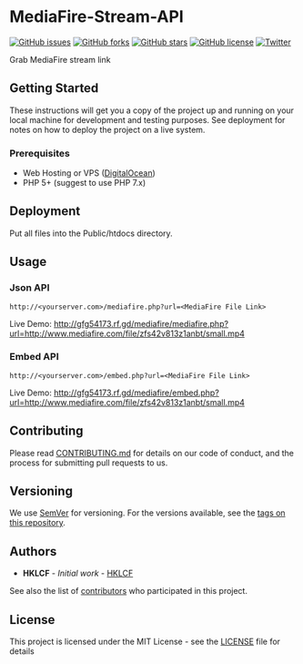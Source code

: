 # MediaFire-Stream-API
[![GitHub issues](https://img.shields.io/github/issues/hklcf/MediaFire-Stream-API.svg)](https://github.com/hklcf/MediaFire-Stream-API/issues)
[![GitHub forks](https://img.shields.io/github/forks/hklcf/MediaFire-Stream-API.svg)](https://github.com/hklcf/MediaFire-Stream-API/network)
[![GitHub stars](https://img.shields.io/github/stars/hklcf/MediaFire-Stream-API.svg)](https://github.com/hklcf/MediaFire-Stream-API/stargazers)
[![GitHub license](https://img.shields.io/github/license/hklcf/MediaFire-Stream-API.svg)](https://github.com/hklcf/MediaFire-Stream-API/blob/master/LICENSE)
[![Twitter](https://img.shields.io/twitter/url/https/github.com/hklcf/MediaFire-Stream-API.svg?style=social)](https://twitter.com/intent/tweet?text=Wow:&url=https%3A%2F%2Fgithub.com%2Fhklcf%2FMediaFire-Stream-API)

Grab MediaFire stream link

## Getting Started
These instructions will get you a copy of the project up and running on your local machine for development and testing purposes. See deployment for notes on how to deploy the project on a live system.
### Prerequisites
- Web Hosting or VPS ([DigitalOcean](https://m.do.co/c/f5dea4b5cce3))
- PHP 5+ (suggest to use PHP 7.x)

## Deployment
Put all files into the Public/htdocs directory.

## Usage
### Json API
`http://<yourserver.com>/mediafire.php?url=<MediaFire File Link>`

Live Demo: http://gfg54173.rf.gd/mediafire/mediafire.php?url=http://www.mediafire.com/file/zfs42v813z1anbt/small.mp4

### Embed API
`http://<yourserver.com>/embed.php?url=<MediaFire File Link>`

Live Demo: http://gfg54173.rf.gd/mediafire/embed.php?url=http://www.mediafire.com/file/zfs42v813z1anbt/small.mp4

## Contributing
Please read [CONTRIBUTING.md](CONTRIBUTING.md) for details on our code of conduct, and the process for submitting pull requests to us.

## Versioning
We use [SemVer](https://semver.org/) for versioning. For the versions available, see the [tags on this repository](https://github.com/hklcf/MediaFire-Stream-API/tags).

## Authors
* **HKLCF** - *Initial work* - [HKLCF](https://github.com/hklcf)

See also the list of [contributors](https://github.com/hklcf/MediaFire-Stream-API/contributors) who participated in this project.

## License
This project is licensed under the MIT License - see the [LICENSE](LICENSE) file for details
